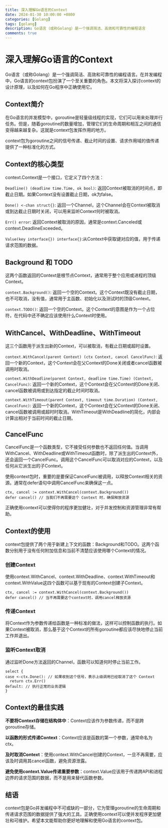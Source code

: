 ```yaml
---
title: 深入理解Go语言的Context
date: 2024-01-30 10:00:00 +0800
categories: [Golang]
tags: [golang] 
description: Go语言（或称Golang）是一个强调简洁、高效和可靠性的编程语言
comments: true
---
```


# 深入理解Go语言的Context
Go语言（或称Golang）是一个强调简洁、高效和可靠性的编程语言。在并发编程中，Go语言的context包扮演了一个至关重要的角色。本文将深入探讨context的设计原理，以及如何在Go程序中正确使用它。

## Context简介

在Go语言的并发模型中，goroutine是轻量级线程的实现，它们可以用来处理并行任务。但是，随着goroutine的数量增加，管理它们的生命周期和相互之间的通信变得越来越复杂。这就是context包发挥作用的地方。

context包为goroutine之间的信号传递、截止时间的设置、请求作用域的值传递提供了一种标准化的方式。

## Context的核心类型
context.Context是一个接口，它定义了四个方法：

`Deadline() (deadline time.Time, ok bool)`: 返回Context被取消的时间点，即截止日期。如果Context没有设置截止日期，ok为false。

`Done() <-chan struct{}`: 返回一个Channel，这个Channel会在Context被取消或到达截止日期时关闭，可以用来监听Context何时被取消。

`Err() error`: 返回Context被取消的原因，通常是context.Canceled或context.DeadlineExceeded。

`Value(key interface{}) interface{}`:从Context中获取键对应的值，用于传递请求范围的数据。

## Background 和 TODO

这两个函数返回的Context是根节点Context，通常用于整个应用或进程的顶级Context。

`context.Background()`: 返回一个空的Context。这个Context既没有截止日期，也不可取消，没有值，通常用于主函数、初始化以及测试时的顶级Context。

`context.TODO()`: 返回一个空的Context。这个Context的意图是作为一个占位符，在代码中还不确定应该使用什么Context时使用。
## WithCancel、WithDeadline、WithTimeout
这三个函数用于派生出新的Context，可以被取消，有截止日期或超时设置。

`context.WithCancel(parent Context) (ctx Context, cancel CancelFunc)`: 返回一个新的Context，这个Context会在父Context的Done关闭或者cancel函数被调用时取消。

`context.WithDeadline(parent Context, deadline time.Time) (Context, CancelFunc)`: 返回一个新的Context，这个Context会在父Context的Done关闭、cancel函数被调用或到达指定的截止时间时取消。

`context.WithTimeout(parent Context, timeout time.Duration) (Context, CancelFunc)`: 返回一个新的Context，这个Context会在父Context的Done关闭、cancel函数被调用或超时时取消。WithTimeout是WithDeadline的简化，内部会计算出相对于当前时间的截止日期。

## CancelFunc

CancelFunc是一个函数类型，它不接受任何参数也不返回任何值。当调用WithCancel、WithDeadline或WithTimeout函数时，除了派生出的Context外，还会返回一个CancelFunc。调用这个CancelFunc可以取消对应的Context，以及任何从它派生出的子Context。

使用context包时，重要的是要保证CancelFunc被调用，以释放Context相关的资源。通常在defer语句中调用CancelFunc来确保这一点。
```golang
ctx, cancel := context.WithCancel(context.Background()) 
defer cancel() // 当我们不再需要这个 Context 时，确保释放资源
```
正确使用context可以使得你的程序更加健壮，对于并发控制和资源管理非常有帮助。

## Context的使用
context包提供了两个用于新建上下文的函数：Background和TODO。这两个函数分别用于没有任何附加信息和当前不清楚应该使用哪个Context的情况。

### 创建Context
使用context.WithCancel、context.WithDeadline、context.WithTimeout和context.WithValue这四个函数可以基于现有的Context创建子Context。
```golang
ctx, cancel := context.WithCancel(context.Background()) 
defer cancel() // 当不再需要这个context时，调用cancel释放资源
```

### 传递Context
将Context作为参数传递给函数是一种标准的做法，这样可以控制函数的执行。如果Context被取消，那么基于这个Context的所有goroutine都应该尽快地停止当前工作并退出。

### 监听Context取消
通过监听Done方法返回的Channel，函数可以知道何时停止当前工作。
```golang
select { 
case <-ctx.Done(): // 如果收到这个信号，表示上级调用已经取消了这个 Context 
  return ctx.Err() 
default: // 执行正常的业务逻辑 
}
```

## Context的最佳实践

**不要将Context存储在结构体中**：Context应该作为参数传递，而不是跨goroutine存储。

**以函数的形式传递Context**：Context应该是函数的第一个参数，通常命名为ctx。

**及时取消Context**：使用context.WithCancel创建的Context，一旦不再需要，应该及时调用其cancel函数，避免资源泄露。

**避免使用context.Value传递重要参数**：context.Value应该用于传递跨API和进程边界的请求范围的数据，而不是用来替代函数参数。

## 结语
context包是Go并发编程中不可或缺的一部分，它为管理goroutine的生命周期和传递请求范围的数据提供了强大的工具。正确使用context可以使并发程序更加健壮和可维护。希望本文能帮助你更好地理解和使用Go语言的context包。